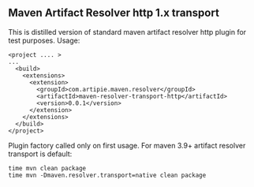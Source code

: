 ## Maven Artifact Resolver http 1.x transport

This is distilled version of standard maven artifact resolver http plugin for test purposes.
Usage:
```
<project .... >
...
  <build>
    <extensions>
      <extension>
        <groupId>com.artipie.maven.resolver</groupId>
        <artifactId>maven-resolver-transport-http</artifactId>
        <version>0.0.1</version>
      </extension>
    </extensions>
  </build>
</project>
```

Plugin factory called only on first usage. For maven 3.9+ artifact resolver transport is default:

```
time mvn clean package
time mvn -Dmaven.resolver.transport=native clean package
```
